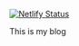 [![Netlify Status](https://api.netlify.com/api/v1/badges/094b135f-77b4-4e2a-8bf0-0f5ef5361430/deploy-status)](https://app.netlify.com/sites/designer-rodney-81854/deploys)

This is my blog
